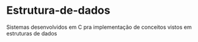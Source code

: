 # Estrutura-de-dados
 Sistemas desenvolvidos em C pra implementação de conceitos vistos em estruturas de dados

